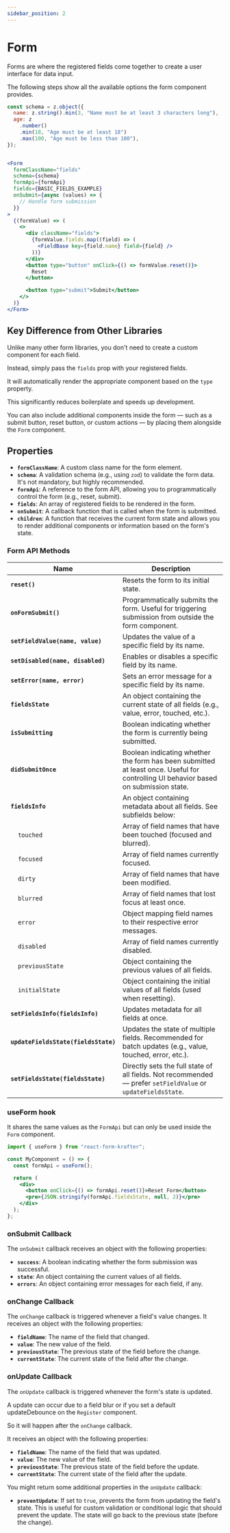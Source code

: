 ```yaml
---
sidebar_position: 2
---
```


# Form

Forms are where the registered fields come together to create a user interface for data input.

The following steps show all the available options the form component provides.

```jsx title="src/components/fields/FieldBase.jsx"
const schema = z.object({
  name: z.string().min(3, "Name must be at least 3 characters long"),
  age: z
    .number()
    .min(18, "Age must be at least 18")
    .max(100, "Age must be less than 100"),
});


<Form
  formClassName="fields"
  schema={schema}
  formApi={formApi}
  fields={BASIC_FIELDS_EXAMPLE}
  onSubmit={async (values) => {
    // Handle form submission
  }}
>
  {(formValue) => (
    <>
      <div className="fields">
        {formValue.fields.map((field) => (
          <FieldBase key={field.name} field={field} />
        ))}
      </div>
      <button type="button" onClick={() => formValue.reset()}>
        Reset
      </button>

      <button type="submit">Submit</button>
    </>
  )}
</Form>
```
## Key Difference from Other Libraries

Unlike many other form libraries, you don't need to create a custom component for each field.

Instead, simply pass the `fields` prop with your registered fields.  

It will automatically render the appropriate component based on the `type` property.

This significantly reduces boilerplate and speeds up development.

You can also include additional components inside the form — such as a submit button, reset button, or custom actions — by placing them alongside the `Form` component.

## Properties
- **`formClassName`**: A custom class name for the form element.
- **`schema`**: A validation schema (e.g., using `zod`) to validate the form data. It's not mandatory, but highly recommended.
- **`formApi`**: A reference to the form API, allowing you to programmatically control the form (e.g., reset, submit).
- **`fields`**: An array of registered fields to be rendered in the form.
- **`onSubmit`**: A callback function that is called when the form is submitted.
- **`children`**: A function that receives the current form state and allows you to render additional components or information based on the form's state.

### Form API Methods

| Name                             | Description |
|----------------------------------|-------------|
| **`reset()`**                    | Resets the form to its initial state. |
| **`onFormSubmit()`**             | Programmatically submits the form. Useful for triggering submission from outside the form component. |
| **`setFieldValue(name, value)`** | Updates the value of a specific field by its name. |
| **`setDisabled(name, disabled)`**| Enables or disables a specific field by its name. |
| **`setError(name, error)`**      | Sets an error message for a specific field by its name. |
| **`fieldsState`**                | An object containing the current state of all fields (e.g., value, error, touched, etc.). |
| **`isSubmitting`**               | Boolean indicating whether the form is currently being submitted. |
| **`didSubmitOnce`**              | Boolean indicating whether the form has been submitted at least once. Useful for controlling UI behavior based on submission state. |
| **`fieldsInfo`**                 | An object containing metadata about all fields. See subfields below: |
| &nbsp;&nbsp;&nbsp;&nbsp;`touched`      | Array of field names that have been touched (focused and blurred). |
| &nbsp;&nbsp;&nbsp;&nbsp;`focused`      | Array of field names currently focused. |
| &nbsp;&nbsp;&nbsp;&nbsp;`dirty`        | Array of field names that have been modified. |
| &nbsp;&nbsp;&nbsp;&nbsp;`blurred`      | Array of field names that lost focus at least once. |
| &nbsp;&nbsp;&nbsp;&nbsp;`error`        | Object mapping field names to their respective error messages. |
| &nbsp;&nbsp;&nbsp;&nbsp;`disabled`     | Array of field names currently disabled. |
| &nbsp;&nbsp;&nbsp;&nbsp;`previousState`| Object containing the previous values of all fields. |
| &nbsp;&nbsp;&nbsp;&nbsp;`initialState` | Object containing the initial values of all fields (used when resetting). |
| **`setFieldsInfo(fieldsInfo)`**        | Updates metadata for all fields at once. |
| **`updateFieldsState(fieldsState)`**   | Updates the state of multiple fields. Recommended for batch updates (e.g., value, touched, error, etc.). |
| **`setFieldsState(fieldsState)`**      | Directly sets the full state of all fields. Not recommended — prefer `setFieldValue` or `updateFieldsState`. |
### useForm hook
It shares the same values as the `FormApi` but can only be used inside the `Form` component.

```jsx title="src/hooks/useForm.jsx"
import { useForm } from "react-form-krafter";

const MyComponent = () => {
  const formApi = useForm();

  return (
    <div>
      <button onClick={() => formApi.reset()}>Reset Form</button>
      <pre>{JSON.stringify(formApi.fieldsState, null, 2)}</pre>
    </div>
  );
};
```

### onSubmit Callback
The `onSubmit` callback receives an object with the following properties:
- **`success`**: A boolean indicating whether the form submission was successful.
- **`state`**: An object containing the current values of all fields.
- **`errors`**: An object containing error messages for each field, if any.

### onChange Callback
The `onChange` callback is triggered whenever a field's value changes. It receives an object with the following properties:

- **`fieldName`**: The name of the field that changed.
- **`value`**: The new value of the field.
- **`previousState`**: The previous state of the field before the change.
- **`currentState`**: The current state of the field after the change.

### onUpdate Callback
The `onUpdate` callback is triggered whenever the form's state is updated. 

A update can occur due to a field blur or if you set a default updateDebounce on the `Register` component.

So it will happen after the `onChange` callback.

It receives an object with the following properties:

- **`fieldName`**: The name of the field that was updated.
- **`value`**: The new value of the field.
- **`previousState`**: The previous state of the field before the update.
- **`currentState`**: The current state of the field after the update.

You might return some additional properties in the `onUpdate` callback:
- **`preventUpdate`**: If set to `true`, prevents the form from updating the field's state. This is useful for custom validation or conditional logic that should prevent the update. The state will go back to the previous state (before the change).